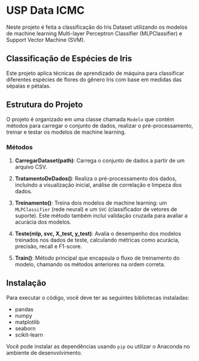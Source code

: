 # USP Data ICMC
Neste projeto é feita a classificação do Iris Dataset utilizando os modelos de machine learning Multi-layer Perceptron Classifier (MLPClassifier) e Support Vector Machine (SVM).

## Classificação de Espécies de Iris

Este projeto aplica técnicas de aprendizado de máquina para classificar diferentes espécies de flores do gênero Iris com base em medidas das sépalas e pétalas.

## Estrutura do Projeto

O projeto é organizado em uma classe chamada `Modelo` que contém métodos para carregar o conjunto de dados, realizar o pré-processamento, treinar e testar os modelos de machine learning.

### Métodos

1. **CarregarDataset(path)**: Carrega o conjunto de dados a partir de um arquivo CSV.

2. **TratamentoDeDados()**: Realiza o pré-processamento dos dados, incluindo a visualização inicial, análise de correlação e limpeza dos dados.

3. **Treinamento()**: Treina dois modelos de machine learning: um `MLPClassifier` (rede neural) e um `SVC` (classificador de vetores de suporte). Este método também inclui validação cruzada para avaliar a acurácia dos modelos.

4. **Teste(mlp, svc, X_test, y_test)**: Avalia o desempenho dos modelos treinados nos dados de teste, calculando métricas como acurácia, precisão, recall e F1-score.

5. **Train()**: Método principal que encapsula o fluxo de treinamento do modelo, chamando os métodos anteriores na ordem correta.

## Instalação

Para executar o código, você deve ter as seguintes bibliotecas instaladas:

- pandas
- numpy
- matplotlib
- seaborn
- scikit-learn

Você pode instalar as dependências usando `pip` ou utilizar o Anaconda no ambiente de desenvolvimento.
